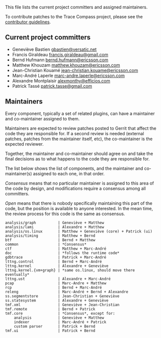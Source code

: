 <meta http-equiv='Content-Type' content='text/html; charset=utf-8' />

This file lists the current project committers and assigned maintainers.

To contribute patches to the Trace Compass project, please see the
[contributor guidelines](https://wiki.eclipse.org/Trace_Compass/Contributor_Guidelines).


Current project committers
--------------------------

* Geneviève Bastien <gbastien@versatic.net>
* Francis Giraldeau <francis.giraldeau@gmail.com>
* Bernd Hufmann <bernd.hufmann@ericsson.com>
* Matthew Khouzam <matthew.khouzam@ericsson.com>
* Jean-Christian Kouamé <jean-christian.kouame@ericsson.com>
* Marc-André Laperle <marc-andre.laperle@ericsson.com>
* Alexandre Montplaisir <alexmonthy@efficios.com>
* Patrick Tassé <patrick.tasse@gmail.com>


Maintainers
-----------

Every component, typically a set of related plugins, can have a maintainer and
co-maintainer assigned to them.

Maintainers are expected to review patches posted to Gerrit that
affect the code they are responsible for. If a second review is needed
(external patches, patches from the maintainer itself, etc), the co-maintainer
is the expected reviewer.

Together, the maintainer and co-maintainer should agree on and take the final
decisions as to what happens to the code they are responsible for.


The list below shows the list of components, and the maintainer and
co-maintainer(s) assigned to each one, in that order.

*Consensus* means that no particular maintainer is assigned to this
area of the code by design, and modifications require a consensus
among all committers.

*Open* means that there is nobody specifically maintaining this part
of the code, but the position is available to anyone interested. In the mean
time, the review process for this code is the same as consensus.


    analysis/graph          | Geneviève + Matthew
    analysis/lami           | Alexandre + Matthew
    analysis/os.linux       | Matthew + Geneviève (core) + Patrick (ui)
    analysis/timing         | Matthew + Bernd
    btf                     | Bernd + Matthew
    common                  | *Consensus*
    ctf                     | Matthew + Marc-André
    doc                     | *follows the runtime code*
    gdbtrace                | Patrick + Marc-André
    lttng.control           | Bernd + Marc-André
    lttng.kernel            | Alexandre + Geneviève
    lttng.kernel.{vm+graph} | *same os.linux, should move there eventually*
    lttng.ust               | Alexandre + Marc-André
    pcap                    | Marc-Andre + Matthew
    rcp                     | Bernd + Marc-André
    releng                  | Marc-André + Bernd + Alexandre
    ss.segmentstore         | Jean-Christian + Geneviève
    ss.statesystem          | Alexandre + Geneviève
    tmf.xml                 | Geneviève + Jean-Christian
    tmf.remote              | Bernd + Patrick
    tmf.core                | *Consensus*, except for:
        analysis            | Geneviève + Matthew
        indexer             | Marc-André + Patrick
        custom parser       | Patrick + Bernd
    tmf.ui                  | Patrick + Bernd

